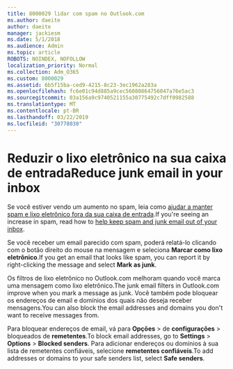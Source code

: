 ```yaml
---
title: 8000029 lidar com spam no Outlook.com
ms.author: daeite
author: daeite
manager: jackiesm
ms.date: 5/1/2018
ms.audience: Admin
ms.topic: article
ROBOTS: NOINDEX, NOFOLLOW
localization_priority: Normal
ms.collection: Adm_O365
ms.custom: 8000029
ms.assetid: 6b5f15ba-ced9-4215-8c23-3ec1962a283a
ms.openlocfilehash: fc6e01c94d885a9cec56080864756047a76e5ac3
ms.sourcegitcommit: 03a156a9c9740521155a30775492c7dff0982588
ms.translationtype: MT
ms.contentlocale: pt-BR
ms.lasthandoff: 03/22/2019
ms.locfileid: "30778030"
---
```

# <a name="reduce-junk-email-in-your-inbox"></a><span data-ttu-id="cca6d-102">Reduzir o lixo eletrônico na sua caixa de entrada</span><span class="sxs-lookup"><span data-stu-id="cca6d-102">Reduce junk email in your inbox</span></span>

<span data-ttu-id="cca6d-103">Se você estiver vendo um aumento no spam, leia como [ajudar a manter spam e lixo eletrônico fora da sua caixa de entrada](https://go.microsoft.com/fwlink/p/?linkid=873140).</span><span class="sxs-lookup"><span data-stu-id="cca6d-103">If you're seeing an increase in spam, read how to [help keep spam and junk email out of your inbox](https://go.microsoft.com/fwlink/p/?linkid=873140).</span></span>
  
<span data-ttu-id="cca6d-104">Se você receber um email parecido com spam, poderá relatá-lo clicando com o botão direito do mouse na mensagem e seleciona **Marcar como lixo eletrônico**.</span><span class="sxs-lookup"><span data-stu-id="cca6d-104">If you get an email that looks like spam, you can report it by right-clicking the message and select **Mark as junk**.</span></span> 
  
<span data-ttu-id="cca6d-105">Os filtros de lixo eletrônico no Outlook.com melhoram quando você marca uma mensagem como lixo eletrônico.</span><span class="sxs-lookup"><span data-stu-id="cca6d-105">The junk email filters in Outlook.com improve when you mark a message as junk.</span></span> <span data-ttu-id="cca6d-106">Você também pode bloquear os endereços de email e domínios dos quais não deseja receber mensagens.</span><span class="sxs-lookup"><span data-stu-id="cca6d-106">You can also block the email addresses and domains you don't want to receive messages from.</span></span>
  
<span data-ttu-id="cca6d-107">Para bloquear endereços de email, vá para **Opções** \> de **configurações** \> bloqueados de **remetentes**.</span><span class="sxs-lookup"><span data-stu-id="cca6d-107">To block email addresses, go to **Settings** \> **Options** \> **Blocked senders**.</span></span> <span data-ttu-id="cca6d-108">Para adicionar endereços ou domínios à sua lista de remetentes confiáveis, selecione **remetentes confiáveis**.</span><span class="sxs-lookup"><span data-stu-id="cca6d-108">To add addresses or domains to your safe senders list, select **Safe senders**.</span></span> 
  

